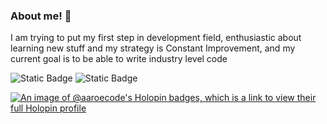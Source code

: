 ### About me! 👋

I am trying to put my first step in development field, enthusiastic about learning
new stuff and my strategy is Constant Improvement, and my current goal is to be able to
write industry level code

![Static Badge](https://img.shields.io/badge/Python-blue?style=for-the-badge&logo=python&logoColor=yellow)
![Static Badge](https://img.shields.io/badge/FLASK-%235A5A5A?style=for-the-badge&logo=flask&logoColor=white)




[![An image of @aaroecode's Holopin badges, which is a link to view their full Holopin profile](https://holopin.me/aaroecode)](https://holopin.io/@aaroecode)
